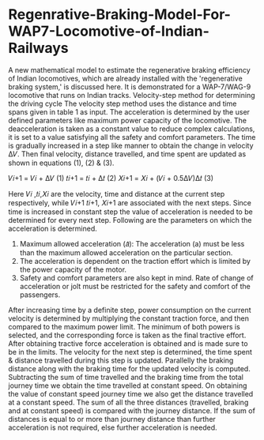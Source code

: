 # Regenrative-Braking-Model-For-WAP7-Locomotive-of-Indian-Railways
A new mathematical model to estimate the regenerative braking efficiency of Indian locomotives, which are already installed with the 'regenerative braking system,' is discussed here. It is demonstrated for a WAP-7/WAG-9 locomotive that runs on Indian tracks. Velocity-step method for determining the driving cycle The velocity step method uses the distance and time spans given in table 1 as input. The acceleration is determined by the user defined parameters like maximum power capacity of the locomotive. The deacceleration is taken as a constant value to reduce complex calculations, it is set to a value satisfying all the safety and comfort parameters. The time is gradually increased in a step like manner to obtain the change in velocity ∆𝑉. Then final velocity, distance travelled, and time spent are updated as shown in equations (1), (2) & (3).

𝑉𝑖+1 = 𝑉𝑖 + ∆𝑉 (1)
𝑡𝑖+1 = 𝑡𝑖 + ∆𝑡 (2)
𝑋𝑖+1 = 𝑋𝑖 + (𝑉𝑖 + 0.5∆𝑉)∆𝑡 (3)

Here 𝑉𝑖 ,𝑡𝑖,𝑋𝑖 are the velocity, time and distance at the current step respectively, while 𝑉𝑖+1 𝑡𝑖+1, 𝑋𝑖+1 are associated with the next steps. Since time is increased in constant step the value of acceleration is needed to be determined for every next step. Following are the parameters on which the acceleration is determined.
1. Maximum allowed acceleration (𝑎̂): The acceleration (a) must be less than the maximum allowed acceleration on the particular section.
2. The acceleration is dependent on the traction effort which is limited by the power capacity of the motor.
3. Safety and comfort parameters are also kept in mind. Rate of change of acceleration or jolt must be restricted for the safety and comfort of the passengers. 

After increasing time by a definite step, power consumption on the current velocity is determined by multiplying the constant traction force, and then compared to the maximum power limit. The minimum of both powers is selected, and the corresponding force is taken as the final tractive effort. After obtaining tractive force acceleration is obtained and is made sure to be in the limits. The velocity for the next step is determined, the time spent & distance travelled during this step is updated.
Parallelly the braking distance along with the braking time for the updated velocity is computed. Subtracting the sum of time travelled and the braking time from the total journey time we obtain the time travelled at constant speed. On obtaining the value of constant speed journey time we also get the distance travelled at a constant speed. The sum of all the three distances (travelled, braking and at constant speed) is compared with the journey distance. If the sum of distances is equal to or more than journey distance than further acceleration is not required, else further acceleration is needed.

